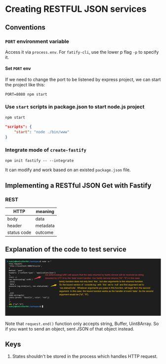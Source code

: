 # Creating RESTFUL JSON services

## Conventions

### `PORT` environment variable

Access it via `process.env`. For `fatify-cli`, use the lower p flag `-p` to specify it.

#### Set `PORT` env

If we need to change the port to be listened by express project, we can start the project like this:

```
PORT=8080 npm start
```

### Use `start` scripts in package.json to start node.js project

```
npm start
```

```json
"scripts": {
    "start": "node ./bin/www"
}
```

### Integrate mode of `create-fastify`

```
npm init fastify -- --integrate
```

It can modify and work based on an existed `package.json` file.

## Implementing a RESTful JSON Get with Fastify

### REST

HTTP | meaning
--- | ---
body | data
header | metadata
status code | outcome

## Explanation of the code to test service
![](images/explanationOfTestCommand.png)

Note that `request.end()` function only accepts string, Buffer, Uint8Array. So if you want to send an object, sent JSON of that object instead.

## Keys

1. States shouldn't be stored in the process which handles HTTP request.